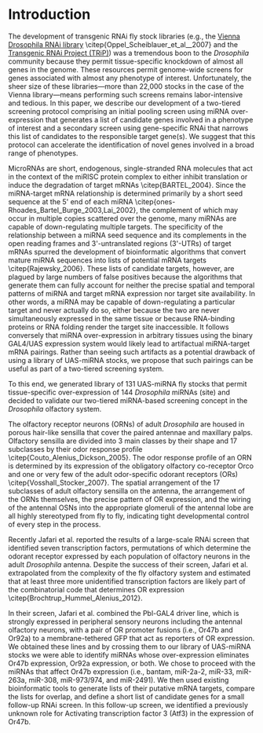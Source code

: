 # Introduction

The development of transgenic RNAi fly stock libraries (e.g., the [Vienna Drosophila RNAi library](http://stockcenter.vdrc.at/control/rnailibrary) \citep{Oppel_Scheiblauer_et_al__2007} and the [Transgenic RNAi Project (TRiP)](http://www.flyrnai.org/TRiP-HOME.html)) was a tremendous boon to the *Drosophila* community because they permit tissue-specific knockdown of almost all genes in the genome. These resources permit genome-wide screens for genes associated with almost any phenotype of interest. Unfortunately, the sheer size of these libraries—more than 22,000 stocks in the case of the Vienna library—means performing such screens remains labor-intensive and tedious. In this paper, we describe our development of a two-tiered screening protocol comprising an initial pooling screen using miRNA over-expression that generates a list of candidate genes involved in a phenotype of interest and a secondary screen using gene-specific RNAi that narrows this list of candidates to the responsible target gene(s). We suggest that this protocol can accelerate the identification of novel genes involved in a broad range of phenotypes.

MicroRNAs are short, endogenous, single-stranded RNA molecules that act in the context of the miRISC protein complex to either inhibit translation or induce the degradation of target mRNAs \citep{BARTEL_2004}. Since the miRNA-target mRNA relationship is determined primarily by a short seed sequence at the 5' end of each miRNA \citep{ones-Rhoades_Bartel_Burge_2003,Lai_2002}, the complement of which may occur in multiple copies scattered over the genome, many miRNAs are capable of down-regulating multiple targets. The specificity of the relationship between a miRNA seed sequence and its complements in the open reading frames and 3'-untranslated regions (3'-UTRs) of target mRNAs spurred the development of bioinformatic algorithms that convert mature miRNA sequences into lists of potential mRNA targets \citep{Rajewsky_2006}. These lists of candidate targets, however, are plagued by large numbers of false positives because the algorithms that generate them can fully account for neither the precise spatial and temporal patterns of miRNA and target mRNA expression nor target site availability. In other words, a miRNA may be capable of down-regulating a particular target and never actually do so, either because the two are never simultaneously expressed in the same tissue or because RNA-binding proteins or RNA folding render the target site inaccessible. It follows conversely that miRNA over-expression in arbitrary tissues using the binary GAL4/UAS expression system would likely lead to artifactual miRNA-target mRNA pairings. Rather than seeing such artifacts as a potential drawback of using a library of UAS-miRNA stocks, we propose that such pairings can be useful as part of a two-tiered screening system.

To this end, we generated library of 131 UAS-miRNA fly stocks that permit tissue-specific over-expression of 144 *Drosophila* miRNAs (site) and decided to validate our two-tiered miRNA-based screening concept in the *Drosophila* olfactory system.

The olfactory receptor neurons (ORNs) of adult *Drosophila* are housed in porous hair-like sensilla that cover the paired antennae and maxillary palps. Olfactory sensilla are divided into 3 main classes by their shape and 17 subclasses by their odor response profile \citep{Couto_Alenius_Dickson_2005}. The odor response profile of an ORN is determined by its expression of the obligatory olfactory co-receptor Orco and one or very few of the adult odor-specific odorant receptors (ORs) \citep{Vosshall_Stocker_2007}. The spatial arrangement of the 17 subclasses of adult olfactory sensilla on the antenna, the arrangement of the ORNs themselves, the precise pattern of OR expression, and the wiring of the antennal OSNs into the appropriate glomeruli of the antennal lobe are all highly stereotyped from fly to fly, indicating tight developmental control of every step in the process.

Recently Jafari et al. reported the results of a large-scale RNAi screen that identified seven transcription factors, permutations of which determine the odorant receptor expressed by each population of olfactory neurons in the adult *Drosophila* antenna. Despite the success of their screen, Jafari et al. extrapolated from the complexity of the fly olfactory system and estimated that at least three more unidentified transcription factors are likely part of the combinatorial code that determines OR expression \citep{Brochtrup_Hummel_Alenius_2012}.

In their screen, Jafari et al. combined the Pbl-GAL4 driver line, which is strongly expressed in peripheral sensory neurons including the antennal olfactory neurons, with a pair of OR promoter fusions (i.e., Or47b and Or92a) to a membrane-tethered GFP that act as reporters of OR expression. We obtained these lines and by crossing them to our library of UAS-miRNA stocks we were able to identify miRNAs whose over-expression eliminates Or47b expression, Or92a expression, or both. We chose to proceed with the miRNAs that affect Or47b expression (i.e., bantam, miR-2a-2, miR-33, miR-263a, miR-308, miR-973/974, and miR-2491). We then used existing bioinformatic tools to generate lists of their putative mRNA targets, compare the lists for overlap, and define a short list of candidate genes for a small follow-up RNAi screen. In this follow-up screen, we identified a previously unknown role for Activating transcription factor 3 (Atf3) in the expression of Or47b.
